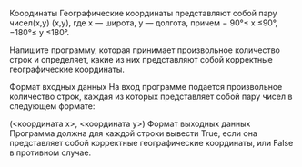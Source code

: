 Координаты
Географические координаты представляют собой пару чисел(x,y)
(x,y), где x — широта, y — долгота, причем − 90°≤ x ≤90°, −180°≤ y ≤180°.

Напишите программу, которая принимает произвольное количество строк и определяет, какие из них представляют собой корректные географические координаты.

Формат входных данных
На вход программе подается произвольное количество строк, каждая из которых представляет собой пару чисел в следующем формате:

(<координата x>, <координата y>)
Формат выходных данных
Программа должна для каждой строки вывести True, если она представляет собой корректные географические координаты, или False в противном случае.